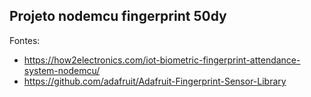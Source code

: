 ## Projeto nodemcu fingerprint 50dy



Fontes: 
- https://how2electronics.com/iot-biometric-fingerprint-attendance-system-nodemcu/
- https://github.com/adafruit/Adafruit-Fingerprint-Sensor-Library